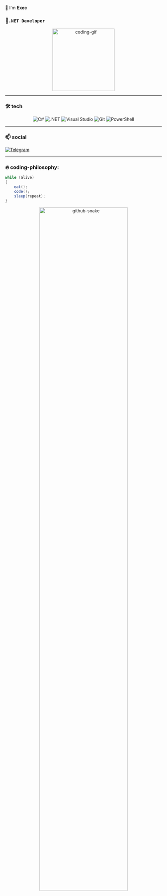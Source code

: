  👋 I'm **Exec**  
### 🚀`.NET Developer`  

<div align="center">
  <img src="https://media.giphy.com/media/ZVik7pBtu9dNS/giphy.gif" width="200" alt="coding-gif">
</div>

---

### 🛠️ **tech**  
<p align="center">
  <img src="https://img.shields.io/badge/C%23-239120?logo=c-sharp&logoColor=white" alt="C#">
  <img src="https://img.shields.io/badge/.NET-512BD4?logo=dotnet&logoColor=white" alt=".NET">
  <img src="https://img.shields.io/badge/Visual_Studio-5C2D91?logo=visual-studio&logoColor=white" alt="Visual Studio">
  <img src="https://img.shields.io/badge/Git-F05032?logo=git&logoColor=white" alt="Git">  
  <img src="https://img.shields.io/badge/PowerShell-5391FE?logo=powershell&logoColor=white" alt="PowerShell">
</p>

---

### 📫 **social**  
<p align="left">
  <a href="https://t.me/metamissed">
    <img src="https://img.shields.io/badge/Telegram-2CA5E0?logo=telegram&logoColor=white" alt="Telegram">
  </a>
</p>

---

### 🔥 **coding-philosophy:**  
```csharp
while (alive) 
{
    eat();
    code();
    sleep(repeat);
}
```
<div align="center">
  <img src="https://github.com/FilimonovAlexey/FilimonovAlexey/blob/main/assets/github-snake.svg" width="75%" alt="github-snake">
</div>
